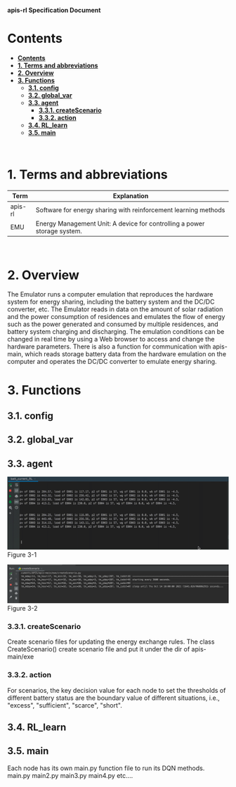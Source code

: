 **apis-rl Specification Document**

# **Contents**
- [**Contents**](#contents)
- [**1. Terms and abbreviations**](#1-terms-and-abbreviations)
- [**2. Overview**](#2-overview)
- [**3. Functions**](#3-functions)
  - [**3.1. config**](#31-config)
  - [**3.2. global_var**](#32-global_var)
  - [**3.3. agent**](#33-agent)
    - [**3.3.1. createScenario**](#331-createScenario)
    - [**3.3.2. action**](#332-action)
  - [**3.4. RL_learn**](#34-rl_learn)
  - [**3.5. main**](#35-main)
<br>

# **1. Terms and abbreviations**

| **Term**  | **Explanation**                                                                                 |
| --------- | ----------------------------------------------------------------------------------------------- |
| apis-rl   | Software for energy sharing with reinforcement learning methods                                 |
| EMU       | Energy Management Unit: A device for controlling a power storage system.                        |

<br>

# **2. Overview**

The Emulator runs a computer emulation that reproduces the hardware system for energy sharing, including the battery system and the DC/DC converter, etc. The Emulator reads in data on the amount of solar radiation and the power consumption of residences and emulates the flow of energy such as the power generated and consumed by multiple residences, and battery system charging and discharging. The emulation conditions can be changed in real time by using a Web browser to access and change the hardware parameters. There is also a function for communication with apis-main, which reads storage battery data from the hardware emulation on the computer and operates the DC/DC converter to emulate energy sharing.


# **3. Functions**
    
## **3.1. config**

## **3.2. global_var**
  
## **3.3. agent**

![](media/media/states.gif)
Figure 3-1

![](media/media/refresh%20scenario.png)
Figure 3-2

### **3.3.1. createScenario**
Create scenario files for updating the energy exchange rules. The class CreateScenario()
create scenario file and put it under the dir of apis-main/exe
<br>

### **3.3.2. action**
For scenarios, the key decision value for each node to set the thresholds of
different battery status are the boundary value of different situations, i.e., 
"excess", "sufficient", "scarce", "short".
        

## **3.4. RL_learn**

## **3.5. main**
Each node has its own main.py function file to run its DQN methods.
main.py main2.py main3.py main4.py etc....



